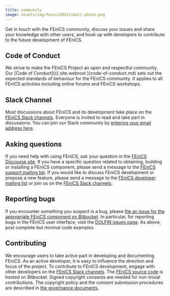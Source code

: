 ```yaml
---
title: community
image: assets/img/fenics2021/small-photo.png
---
```


Get in touch with the FEniCS community, discuss your issues and share your knowledge with 
other users, and hook up with developers to contribute to the future development of FEniCS.

## Code of Conduct
We strive to make the FEniCS Project an open and respectful community. Our
[Code of Conduct]({{ site.webroot }}code-of-conduct.md)
sets out the expected standards of behaviour for the FEniCS community. It applies to all 
FEniCS activities including online forums and FEniCS workshops.

## Slack Channel
Most discussions about FEniCS and its development take place on the
[FEniCS Slack channels](https://fenicsproject.slack.com/). 
Everyone is invited to read and take part in discussions. You can join our Slack community by 
[entering your email address here](https://fenicsproject-slack-invite.herokuapp.com/).

## Asking questions
If you need help with using FEniCS, ask your question in the
[FEniCS Discourse site](https://fenicsproject.discourse.group/).
If you have a specific question related to obtaining, building or installing a FEniCS component,
please send a message to the [FEniCS support mailing list](https://groups.google.com/forum/#!forum/fenics-support).
If you would like to discuss FEniCS development or propose a new feature, please send a message
to the [FEniCS developer mailing list](https://groups.google.com/forum/#!forum/fenics-dev)
or join us on the [FEniCS Slack channels](https://fenicsproject.slack.com/).

## Reporting bugs
If you encounter something you suspect is a bug, please
[file an issue for the appropriate FEniCS component on Bitbucket](https://bitbucket.org/fenics-project/).
In particular, for reporting bugs in the FEniCS user interface, 
visit the [DOLFIN issues page](https://bitbucket.org/fenics-project/dolfin/issues).
As above, post complete but minimal code examples.

## Contributing
We encourage users to take active part in developing and documenting FEniCS. As an active 
developer, it is easy to influence the direction and focus of the project. To contribute to 
FEniCS development, engage with other developers on the
[FEniCS Slack channels](https://fenicsproject.slack.com/).
The [FEniCS source code](https://bitbucket.org/fenics-project/) is hosted on Bitbucket. Signed copyright consents are needed for non-trivial 
contributions. The copyright policy and the consent submission procedures are described in
[the governance documents](https://bitbucket.org/fenics-project/governance/src/master/project-license.md).
